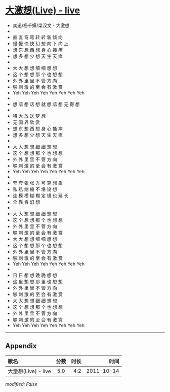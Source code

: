 # [大激想(Live) - live](https://music.163.com/song?id=64253)

* 奕迅/杨千嬅/梁汉文 - 大激想
* 
* 直 直 弯 弯 转 转 新 倾 向
* 慢 慢 快 快 幻 想 向 下 向 上
* 想 东 想 西 想 身 心 搔 痒
* 想 多 想 少 想 天 生 天 痒
* 
* 大 大 想 想 细 细 想 想
* 这 个 想 想 那 个 也 想 想
* 外 外 里 里 不 管 方 向
* 够 刺 激 的 至 会 有 激 赏
* Yeh Yeh Yeh Yeh Yeh Yeh Yeh Yeh
* 
* 想 唔 想 话 想 就 想 唔 想 无 得 想
* 
* 特 大 放 送 梦 想
* 无 国 界 欣 赏
* 想 东 想 西 想 身 心 搔 痒
* 想 多 想 少 想 天 生 天 痒
* 
* 大 大 想 想 细 细 想 想
* 这 个 想 想 那 个 也 想 想
* 外 外 里 里 不 管 方 向
* 够 刺 激 的 至 会 有 激 赏
* Yeh Yeh Yeh Yeh Yeh Yeh Yeh Yeh
* 
* 夸 夸 张 张 方 可 算 想 象
* 私 私 缩 缩 不 堪 设 想
* 连 模 模 糊 糊 定 镜 也 延 长
* 全 靠 肯 幻 想
* 
* 大 大 想 想 细 细 想 想
* 这 个 想 想 那 个 也 想 想
* 外 外 里 里 不 管 方 向
* 够 刺 激 的 至 会 有 激 赏
* 大 大 想 想 细 细 想 想
* 这 个 想 想 那 个 也 想 想
* 外 外 里 里 不 管 方 向
* 够 刺 激 的 至 会 有 激 赏
* Yeh Yeh Yeh Yeh Yeh Yeh Yeh Yeh
* 
* 日 日 想 想 晚 晚 想 想
* 这 里 想 想 那 里 也 想 想
* 外 外 里 里 不 管 方 向
* 够 刺 激 的 至 会 有 激 赏
* 大 大 想 想 细 细 想 想
* 这 个 想 想 那 个 也 想 想
* 外 外 里 里 不 管 方 向
* 够 刺 激 的 至 会 有 激 赏
* Yeh Yeh Yeh Yeh Yeh Yeh Yeh Yeh


---

## Appendix

|歌名|分数|时长|时间|
|:---|:---:|---:|---:|
|大激想(Live) - live|5.0|4:2|2011-10-14

*modified: False*